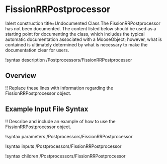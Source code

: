 # FissionRRPostprocessor

!alert construction title=Undocumented Class
The FissionRRPostprocessor has not been documented. The content listed below should be used as a starting point for
documenting the class, which includes the typical automatic documentation associated with a
MooseObject; however, what is contained is ultimately determined by what is necessary to make the
documentation clear for users.

!syntax description /Postprocessors/FissionRRPostprocessor

## Overview

!! Replace these lines with information regarding the FissionRRPostprocessor object.

## Example Input File Syntax

!! Describe and include an example of how to use the FissionRRPostprocessor object.

!syntax parameters /Postprocessors/FissionRRPostprocessor

!syntax inputs /Postprocessors/FissionRRPostprocessor

!syntax children /Postprocessors/FissionRRPostprocessor

